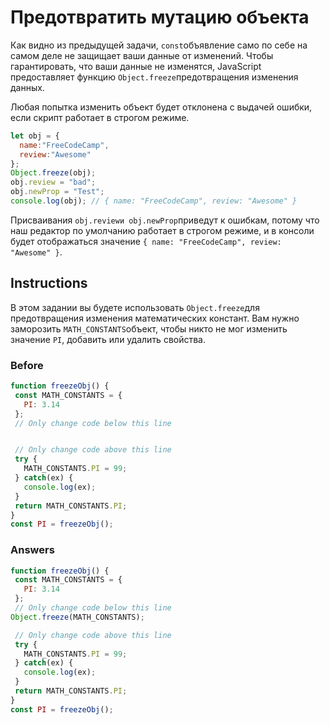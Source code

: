 # Предотвратить мутацию объекта
Как видно из предыдущей задачи, `const`объявление само по себе на самом деле не защищает ваши данные от изменений. Чтобы гарантировать, что ваши данные не изменятся, JavaScript предоставляет функцию `Object.freeze`предотвращения изменения данных.

Любая попытка изменить объект будет отклонена с выдачей ошибки, если скрипт работает в строгом режиме.
```javascript
let obj = {
  name:"FreeCodeCamp",
  review:"Awesome"
};
Object.freeze(obj);
obj.review = "bad";
obj.newProp = "Test";
console.log(obj); // { name: "FreeCodeCamp", review: "Awesome" }
```
Присваивания `obj.reviewи obj.newProp`приведут к ошибкам, потому что наш редактор по умолчанию работает в строгом режиме, и в консоли будет отображаться значение `{ name: "FreeCodeCamp", review: "Awesome" }`.

## Instructions

В этом задании вы будете использовать `Object.freeze`для предотвращения изменения математических констант. Вам нужно заморозить `MATH_CONSTANTS`объект, чтобы никто не мог изменить значение `PI`, добавить или удалить свойства.
 ### Before
 
 ```javascript
 function freezeObj() {
  const MATH_CONSTANTS = {
    PI: 3.14
  };
  // Only change code below this line


  // Only change code above this line
  try {
    MATH_CONSTANTS.PI = 99;
  } catch(ex) {
    console.log(ex);
  }
  return MATH_CONSTANTS.PI;
}
const PI = freezeObj();
 ```
 
 ### Answers
 
 ```javascript
 function freezeObj() {
  const MATH_CONSTANTS = {
    PI: 3.14
  };
  // Only change code below this line
Object.freeze(MATH_CONSTANTS);

  // Only change code above this line
  try {
    MATH_CONSTANTS.PI = 99;
  } catch(ex) {
    console.log(ex);
  }
  return MATH_CONSTANTS.PI;
}
const PI = freezeObj();
 ```
